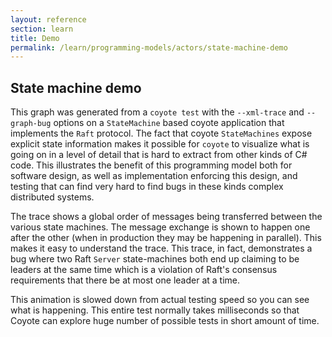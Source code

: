```yaml
---
layout: reference
section: learn
title: Demo
permalink: /learn/programming-models/actors/state-machine-demo
---
```


## State machine demo

<div class="animated_svg" trace="/coyote/assets/data/Raft.xml" svg="/coyote/assets/images/Raft.svg">
</div>

This graph was generated from a `coyote test` with the `--xml-trace` and `--graph-bug` options on a
`StateMachine` based coyote application that implements the `Raft` protocol. The fact that coyote
`StateMachines` expose explicit state information makes it possible for `coyote` to visualize what
is going on in a level of detail that is hard to extract from other kinds of C# code. This
illustrates the benefit of this programming model both for software design, as well as
implementation enforcing this design, and testing that can find very hard to find bugs in these
kinds complex distributed systems.

The trace shows a global order of messages being transferred between the various state machines. The
message exchange is shown to happen one after the other (when in production they may be happening in
parallel). This makes it easy to understand the trace. This trace, in fact, demonstrates a bug where
two Raft `Server` state-machines both end up claiming to be leaders at the same time which is a
violation of Raft's consensus requirements that there be at most one leader at a time.

This animation is slowed down from actual testing speed so you can see what is happening. This
entire test normally takes milliseconds so that Coyote can explore huge number of possible
tests in short amount of time.